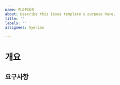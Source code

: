 ```yaml
---
name: 이슈템플릿
about: Describe this issue template's purpose here.
title: ''
labels: ''
assignees: hyerino

---
```


# 개요

## 요구사항
